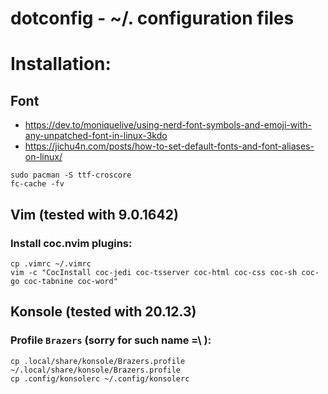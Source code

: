 # dotconfig - ~/. configuration files

# Installation:
## Font
- https://dev.to/moniquelive/using-nerd-font-symbols-and-emoji-with-any-unpatched-font-in-linux-3kdo
- https://jichu4n.com/posts/how-to-set-default-fonts-and-font-aliases-on-linux/
```
sudo pacman -S ttf-croscore
fc-cache -fv
```

## Vim (tested with 9.0.1642)
### Install coc.nvim plugins:
```
cp .vimrc ~/.vimrc
vim -c "CocInstall coc-jedi coc-tsserver coc-html coc-css coc-sh coc-go coc-tabnine coc-word"
```

## Konsole (tested with 20.12.3)
### Profile `Brazers` (sorry for such name =\ ):
```
cp .local/share/konsole/Brazers.profile ~/.local/share/konsole/Brazers.profile
cp .config/konsolerc ~/.config/konsolerc
```
